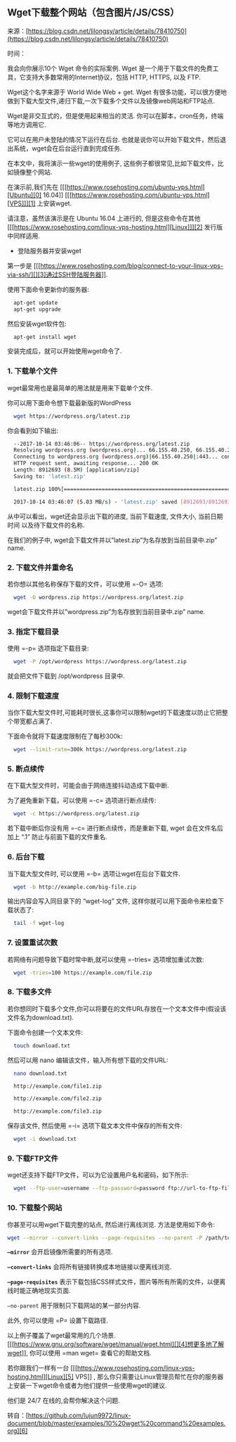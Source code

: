 ## Wget下载整个网站（包含图片/JS/CSS）

来源：[https://blog.csdn.net/lilongsy/article/details/78410750](https://blog.csdn.net/lilongsy/article/details/78410750)

时间：


我会向你展示10个 Wget 命令的实际案例. Wget 是一个用于下载文件的免费工具，它支持大多数常用的Internet协议，包括 HTTP, HTTPS, 以及 FTP.


Wget这个名字来源于 World Wide Web + get. Wget 有很多功能，可以很方便地做到下载大型文件,递归下载,一次下载多个文件以及镜像web网站和FTP站点.


Wget是非交互式的，但是使用起来相当的灵活. 你可以在脚本，cron任务，终端等地方调用它.  

它可以在用户未登陆的情况下运行在后台. 也就是说你可以开始下载文件，然后退出系统，wget会在后台运行直到完成任务.


在本文中，我将演示一些wget的使用例子, 这些例子都很常见,比如下载文件，比如镜像整个网站.


在演示前,我们先在 [[[https://www.rosehosting.com/ubuntu-vps.html][Ubuntu][0] 16.04]] [[[https://www.rosehosting.com/ubuntu-vps.html][VPS]]][1] 上安装wget.


请注意，虽然该演示是在 Ubuntu 16.04 上进行的, 但是这些命令在其他 [[[https://www.rosehosting.com/linux-vps-hosting.html][Linux]]][2] 发行版中同样适用.


* 登陆服务器并安装wget



第一步是 [[[https://www.rosehosting.com/blog/connect-to-your-linux-vps-via-ssh/][][3]通过SSH登陆服务器]].


使用下面命令更新你的服务器:

```sh
  apt-get update
  apt-get upgrade
```


然后安装wget软件包:

```sh
  apt-get install wget
```


安装完成后，就可以开始使用wget命令了.



### 1. 下载单个文件


wget最常用也是最简单的用法就是用来下载单个文件.


你可以用下面命令想下载最新版的WordPress

```sh
  wget https://wordpress.org/latest.zip
```


你会看到如下输出:

```sh
  --2017-10-14 03:46:06-- https://wordpress.org/latest.zip
  Resolving wordpress.org (wordpress.org)... 66.155.40.250, 66.155.40.249
  Connecting to wordpress.org (wordpress.org)|66.155.40.250|:443... connected.
  HTTP request sent, awaiting response... 200 OK
  Length: 8912693 (8.5M) [application/zip]
  Saving to: 'latest.zip'

  latest.zip 100%[=====================================================================================================>] 8.50M 5.03MB/s in 1.7s

  2017-10-14 03:46:07 (5.03 MB/s) - 'latest.zip' saved [8912693/8912693]
```


从中可以看出，wget还会显示出下载的进度, 当前下载速度, 文件大小, 当前日期时间 以及待下载文件的名称.


在我们的例子中, wget会下载文件并以”latest.zip”为名存放到当前目录中.zip” name.



### 2. 下载文件并重命名


若你想以其他名称保存下载的文件，可以使用 =-O= 选项:

```sh
  wget -O wordpress.zip https://wordpress.org/latest.zip
```


wget会下载文件并以”wordpress.zip”为名存放到当前目录中.zip” name.



### 3. 指定下载目录


使用 =-p= 选项指定下载目录:

```sh
  wget -P /opt/wordpress https://wordpress.org/latest.zip
```


就会把文件下载到 /opt/wordpress 目录中.



### 4. 限制下载速度


当你下载大型文件时,可能耗时很长,这事你可以限制wget的下载速度以防止它把整个带宽都占满了.


下面命令就将下载速度限制在了每秒300k:

```sh
  wget --limit-rate=300k https://wordpress.org/latest.zip
```



### 5. 断点续传


在下载大型文件时，可能会由于网络连接抖动造成下载中断.


为了避免重新下载，可以使用 =-c= 选项进行断点续传:

```sh
  wget -c https://wordpress.org/latest.zip
```


若下载中断后你没有用 =-c= 进行断点续传，而是重新下载, wget 会在文件名后加上 “.1” 防止与前面下载的文件重名.



### 6. 后台下载


当下载大型文件时, 可以使用 =-b= 选项让wget在后台下载文件.

```sh
  wget -b http://example.com/big-file.zip
```


输出内容会写入同目录下的 “wget-log” 文件, 这样你就可以用下面命令来检查下载状态了:

```sh
  tail -f wget-log
```



### 7. 设置重试次数


若网络有问题导致下载时常中断,就可以使用 =-tries= 选项增加重试次数:

```sh
  wget -tries=100 https://example.com/file.zip
```



### 8. 下载多文件


若你想同时下载多个文件,你可以将要在的文件URL存放在一个文本文件中(假设该文件名为download.txt).


下面命令创建一个文本文件:

```sh
  touch download.txt
```


然后可以用 nano 编辑该文件，输入所有想下载的文件URL:

```sh
  nano download.txt

  http://example.com/file1.zip

  http://example.com/file2.zip

  http://example.com/file3.zip
```


保存该文件, 然后使用 =-i= 选项下载文本文件中保存的所有文件:

```sh
  wget -i download.txt
```



### 9. 下载FTP文件


wget还支持下载FTP文件，可以为它设置用户名和密码，如下所示:

```sh
  wget --ftp-user=username --ftp-password=password ftp://url-to-ftp-file
```



### 10. 下载整个网站


你甚至可以用wget下载完整的站点, 然后进行离线浏览. 方法是使用如下命令:

```sh
wget --mirror --convert-links --page-requisites --no-parent -P /path/to/download https://example-domain.com
```


**`—mirror`** 会开启镜像所需要的所有选项.


**`–convert-links`** 会将所有链接转换成本地链接以便离线浏览.


**`–page-requisites`** 表示下载包括CSS样式文件，图片等所有所需的文件，以便离线时能正确地现实页面.


`–no-parent` 用于限制只下载网站的某一部分内容.


此外, 你可以使用 =P= 设置下载路径.


以上例子覆盖了wget最常用的几个场景.[[[https://www.gnu.org/software/wget/manual/wget.html][][4]想更多地了解wget]], 你可以使用 =man wget= 查看它的帮助文档.


若你跟我们一样有一台 [[[https://www.rosehosting.com/linux-vps-hosting.html][Linux][5] VPS]] , 那么你只需要让Linux管理员帮忙在你的服务器上安装一下wget命令或者为他们提供一些使用wget的建议.  

他们是 24/7 在线的,会帮你解决这个问题.


转自：[https://github.com/lujun9972/linux-document/blob/master/examples/10%20wget%20command%20examples.org][6]
            

[0]: https://www.rosehosting.com/ubuntu-vps.html%5D%5BUbuntu
[1]: https://www.rosehosting.com/ubuntu-vps.html%5D%5BVPS%5D%5D
[2]: https://www.rosehosting.com/linux-vps-hosting.html%5D%5BLinux%5D%5D
[3]: https://www.rosehosting.com/blog/connect-to-your-linux-vps-via-ssh/%5D%5B
[4]: https://www.gnu.org/software/wget/manual/wget.html%5D%5B
[5]: https://www.rosehosting.com/linux-vps-hosting.html%5D%5BLinux
[6]: https://github.com/lujun9972/linux-document/blob/master/examples/10%20wget%20command%20examples.org